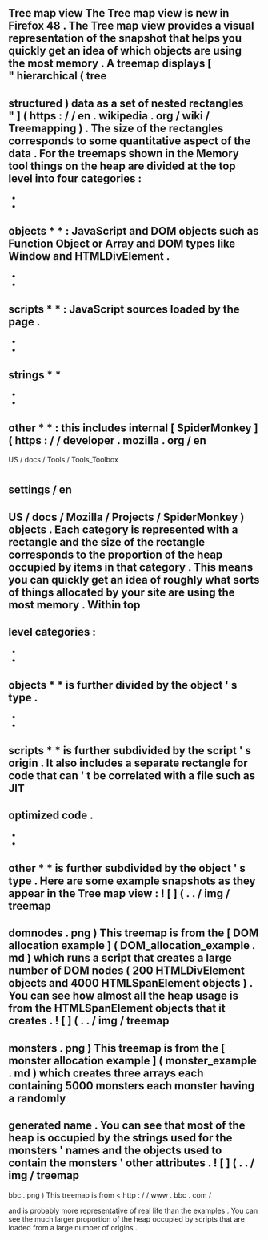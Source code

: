 #
Tree
map
view
The
Tree
map
view
is
new
in
Firefox
48
.
The
Tree
map
view
provides
a
visual
representation
of
the
snapshot
that
helps
you
quickly
get
an
idea
of
which
objects
are
using
the
most
memory
.
A
treemap
displays
[
\
"
hierarchical
(
tree
-
structured
)
data
as
a
set
of
nested
rectangles
\
"
]
(
https
:
/
/
en
.
wikipedia
.
org
/
wiki
/
Treemapping
)
.
The
size
of
the
rectangles
corresponds
to
some
quantitative
aspect
of
the
data
.
For
the
treemaps
shown
in
the
Memory
tool
things
on
the
heap
are
divided
at
the
top
level
into
four
categories
:
-
*
*
objects
*
*
:
JavaScript
and
DOM
objects
such
as
Function
Object
or
Array
and
DOM
types
like
Window
and
HTMLDivElement
.
-
*
*
scripts
*
*
:
JavaScript
sources
loaded
by
the
page
.
-
*
*
strings
*
*
-
*
*
other
*
*
:
this
includes
internal
[
SpiderMonkey
]
(
https
:
/
/
developer
.
mozilla
.
org
/
en
-
US
/
docs
/
Tools
/
Tools_Toolbox
#
settings
/
en
-
US
/
docs
/
Mozilla
/
Projects
/
SpiderMonkey
)
objects
.
Each
category
is
represented
with
a
rectangle
and
the
size
of
the
rectangle
corresponds
to
the
proportion
of
the
heap
occupied
by
items
in
that
category
.
This
means
you
can
quickly
get
an
idea
of
roughly
what
sorts
of
things
allocated
by
your
site
are
using
the
most
memory
.
Within
top
-
level
categories
:
-
*
*
objects
*
*
is
further
divided
by
the
object
'
s
type
.
-
*
*
scripts
*
*
is
further
subdivided
by
the
script
'
s
origin
.
It
also
includes
a
separate
rectangle
for
code
that
can
'
t
be
correlated
with
a
file
such
as
JIT
-
optimized
code
.
-
*
*
other
*
*
is
further
subdivided
by
the
object
'
s
type
.
Here
are
some
example
snapshots
as
they
appear
in
the
Tree
map
view
:
!
[
]
(
.
.
/
img
/
treemap
-
domnodes
.
png
)
This
treemap
is
from
the
[
DOM
allocation
example
]
(
DOM_allocation_example
.
md
)
which
runs
a
script
that
creates
a
large
number
of
DOM
nodes
(
200
HTMLDivElement
objects
and
4000
HTMLSpanElement
objects
)
.
You
can
see
how
almost
all
the
heap
usage
is
from
the
HTMLSpanElement
objects
that
it
creates
.
!
[
]
(
.
.
/
img
/
treemap
-
monsters
.
png
)
This
treemap
is
from
the
[
monster
allocation
example
]
(
monster_example
.
md
)
which
creates
three
arrays
each
containing
5000
monsters
each
monster
having
a
randomly
-
generated
name
.
You
can
see
that
most
of
the
heap
is
occupied
by
the
strings
used
for
the
monsters
'
names
and
the
objects
used
to
contain
the
monsters
'
other
attributes
.
!
[
]
(
.
.
/
img
/
treemap
-
bbc
.
png
)
This
treemap
is
from
<
http
:
/
/
www
.
bbc
.
com
/
>
and
is
probably
more
representative
of
real
life
than
the
examples
.
You
can
see
the
much
larger
proportion
of
the
heap
occupied
by
scripts
that
are
loaded
from
a
large
number
of
origins
.
